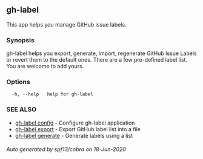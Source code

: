 ## gh-label

This app helps you manage GitHub issue labels.

### Synopsis

gh-label helps you export, generate, import, regenerate GitHub Issue
Labels or revert them to the default ones. There are a few pre-defined label list.
You are welcome to add yours.

### Options

```
  -h, --help   help for gh-label
```

### SEE ALSO

* [gh-label config](gh-label_config.md)	 - Configure gh-label application
* [gh-label export](gh-label_export.md)	 - Export GitHub label list into a file
* [gh-label generate](gh-label_generate.md)	 - Generate labels using a list

###### Auto generated by spf13/cobra on 18-Jun-2020
